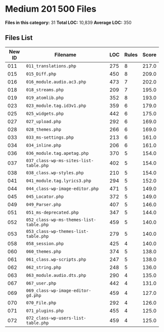 # Medium 201 500 Files

**Files in this category:** 31
**Total LOC:** 10,839
**Average LOC:** 350

## Files List

| New ID | Filename | LOC | Rules | Score |
|--------|----------|-----|-------|-------|
| 011 | `011_translations.php` | 275 | 8 | 217.0 |
| 015 | `015_Diff.php` | 450 | 8 | 209.0 |
| 016 | `016_module.audio.ac3.php` | 473 | 7 | 202.0 |
| 018 | `018_streams.php` | 209 | 7 | 195.0 |
| 019 | `019_atomlib.php` | 352 | 8 | 193.0 |
| 023 | `023_module.tag.id3v1.php` | 359 | 6 | 179.0 |
| 025 | `025_widgets.php` | 442 | 6 | 175.0 |
| 027 | `027_upload.php` | 292 | 6 | 169.0 |
| 028 | `028_themes.php` | 266 | 6 | 169.0 |
| 033 | `033_ms-settings.php` | 213 | 6 | 161.0 |
| 034 | `034_inline.php` | 206 | 6 | 161.0 |
| 036 | `036_module.tag.apetag.php` | 370 | 5 | 154.0 |
| 037 | `037_class-wp-ms-sites-list-table.php` | 402 | 5 | 154.0 |
| 038 | `038_class.wp-styles.php` | 210 | 5 | 154.0 |
| 041 | `041_module.tag.lyrics3.php` | 294 | 5 | 152.0 |
| 044 | `044_class-wp-image-editor.php` | 471 | 5 | 149.0 |
| 045 | `045_Locator.php` | 372 | 5 | 149.0 |
| 049 | `049_Parser.php` | 407 | 5 | 146.0 |
| 051 | `051_ms-deprecated.php` | 347 | 5 | 144.0 |
| 052 | `052_class-wp-ms-themes-list-table.php` | 459 | 5 | 140.0 |
| 053 | `053_class-wp-themes-list-table.php` | 279 | 5 | 140.0 |
| 058 | `058_session.php` | 425 | 4 | 140.0 |
| 060 | `060_themes.php` | 374 | 5 | 138.0 |
| 061 | `061_class.wp-scripts.php` | 247 | 5 | 138.0 |
| 062 | `062_string.php` | 248 | 5 | 136.0 |
| 063 | `063_module.audio.dts.php` | 290 | 4 | 135.0 |
| 067 | `067_user.php` | 442 | 4 | 131.0 |
| 069 | `069_class-wp-image-editor-gd.php` | 459 | 4 | 127.0 |
| 070 | `070_File.php` | 292 | 4 | 126.0 |
| 071 | `071_plugins.php` | 455 | 4 | 125.0 |
| 072 | `072_class-wp-users-list-table.php` | 459 | 4 | 125.0 |
